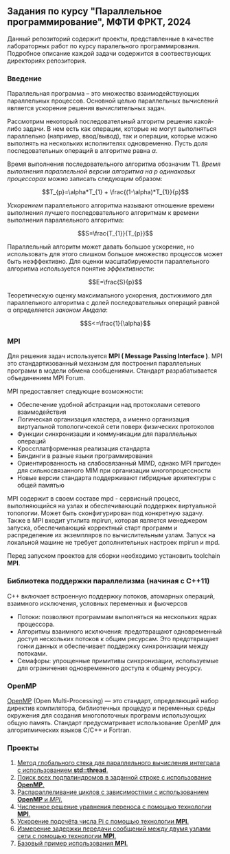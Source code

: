 ## Задания по курсу "Параллельное программирование", МФТИ ФРКТ, 2024

Данный репозиторий содержит проекты, представленные в качестве лабораторных работ по курсу паралельного программирования. Подробное описание каждой задачи содержится в соотвествующих директориях репозитория. 

### Введение
Параллельная программа – это множество взаимодействующих параллельных процессов. Основной целью параллельных вычислений является ускорение решения вычислительных задач.

Рассмотрим некоторый последовательный алгоритм решения какой-либо задачи. В нем есть как операции, которые не могут выполняться параллельно (например, ввод/вывод), так и операции, которые можно выполнять на нескольких исполнителях одновременно. Пусть доля последовательных операций в алгоритме равна $\alpha$.

Время выполнения последовательного алгоритма обозначим T1. *Время выполнения параллельной версии алгоритма на p одинаковых процессорах* можно записать следующим образом:

$$T_{p}=\alpha*T_{1} + \frac{(1-\alpha)*T_{1}}{p}$$

*Ускорением* параллельного алгоритма называют отношение времени выполнения лучшего последовательного алгоритмам к времени выполнения параллельного алгоритма: 

$$S=\frac{T_{1}}{T_{p}}$$

Параллельный алгоритм может давать большое ускорение, но использовать для этого слишком большое множество процессов может быть неэффективно. Для оценки масштабируемости параллельного алгоритма используется понятие *эффективности*: 

$$E=\frac{S}{p}$$

Теоретическую оценку максимального ускорения, достижимого для параллельного алгоритма с долей последовательных операций равной α определяется *законом Амдала*: 

$$S<=\frac{1}{\alpha}$$

### MPI
Для решения задач используется **MPI ( Message Passing Interface )**. MPI это стандартизованный механизм для построения параллельных программ в модели обмена сообщениями. Стандарт разрабатывается объединением MPI Forum.

MPI предоставляет следующие возможности: 
- Обеспечение удобной абстракции над протоколами сетевого взаимодействия
- Логическая организация кластера, а именно организация виртуальной топологичсекой сети поверх физических протоколов
- Функции синхронизации и коммуникации для параллельных операций
- Кроссплатформенная реализация стандарта
- Биндинги в разные языки программирования
- Ориентированность на слабосвязанный MIMD, однако MPI пригоден для сильносвязанного MIM при организации многопроцессности
- Новые версии стандарта поддерживают гибридные архитектуры с общей памятью

MPI содержит в своем составе mpd - сервисный процесс, выполняющийся на узлах и обеспечивающий поддержек виртуальной топологии. Может быть сконфигурирован под конкретную задачу. Также в MPI входит утилита mpirun, которая является менеджером запуска, обеспечивающий корректный старт программ и распределение их экземпляров по вычислительным узлам. Запуск на локальной машине не требует дополнительных настроек mpirun и mpd.

Перед запуском проектов для сборки необходимо установить toolchain **MPI**. 

### Библиотека поддержки параллелизма (начиная с C++11)
C++ включает встроенную поддержку потоков, атомарных операций, взаимного исключения, условных переменных и фьючерсов
- Потоки: позволяют программам выполняться на нескольких ядрах процессора.
- Алгоритмы взаимного исключения: предотвращают одновременный доступ нескольких потоков к общим ресурсам. Это предотвращает гонки данных и обеспечивает поддержку синхронизации между потоками.
- Семафоры: упрощенныe примитивы синхронизации, используемыe для ограничения одновременного доступа к общему ресурсу.

### OpenMP
[OpenMP](https://www.openmp.org) (Open Multi-Processing) — это стандарт, определяющий набор директив компилятора, библиотечных процедур и переменных среды окружения для создания многопоточных программ использующих общую память. Стандарт предусматривает использование OpenMP для алгоритмических языков C/C++ и Fortran.

### Проекты
1. [Метод глобального стека для параллельного вычисления интеграла с использованием **std::thread**.](https://github.com/RustamSubkhankulov/parprog/tree/main/global_stack)
2. [Поиск всех подпалиндромов в заданной строке с использование **OpenMP**.](https://github.com/RustamSubkhankulov/parprog/tree/main/subpalindromes)
3. [Распараллеливание циклов с зависимостями с использованием **OpenMP** и *MPI*.](https://github.com/RustamSubkhankulov/par-prog/tree/main/cycle_parallelization)
4. [Численное решение уравнения переноса с помощью технологии **MPI**.](https://github.com/RustamSubkhankulov/parprog/tree/main/transfer_equation)
5. [Ускорение подсчёта числа Pi с помощью технологии **MPI**.](https://github.com/RustamSubkhankulov/parprog/tree/main/pi_estimation)
6. [Измерение задержки передачи сообщений между двумя узлами сети с помощью технологии **MPI**.](https://github.com/RustamSubkhankulov/parprog/tree/main/comm_delay)
7. [Базовый пример использования **MPI**.](https://github.com/RustamSubkhankulov/parprog/tree/main/basic)
